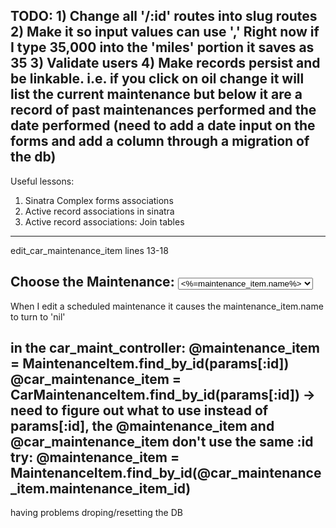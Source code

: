 TODO: 1) Change all '/:id' routes into slug routes
2) Make it so input values can use ',' Right now if I type 35,000 into the 'miles' portion it saves as 35
3) Validate users 
4) Make records persist and be linkable. i.e. if you click on oil change it will list the current maintenance but below it are a record of past maintenances performed and the date performed (need to add a date input on the forms and add a column through a migration of the db)
--------------------------------------------

Useful lessons:
1) Sinatra Complex forms associations
2) Active record associations in sinatra
3) Active record associations: Join tables
------------------------------

edit_car_maintenance_item 
lines 13-18

 <label>Choose the Maintenance:</label>
      <select name="maintenance_id" >
        <% @maintenance_items.all.each do |maintenance_item| %>
        <option value="<%=maintenance_item.id%>"><%=maintenance_item.name%></option>
        <% end %>
      </select>
------------------------------

When I edit a scheduled maintenance it causes the maintenance_item.name to turn to 'nil'

in the car_maint_controller:
@maintenance_item = MaintenanceItem.find_by_id(params[:id]) 
@car_maintenance_item = CarMaintenanceItem.find_by_id(params[:id])
-> need to figure out what to use instead of params[:id], the @maintenance_item and @car_maintenance_item don't use the same :id
try:
@maintenance_item = MaintenanceItem.find_by_id(@car_maintenance_item.maintenance_item_id)
-----------------------
having problems droping/resetting the DB